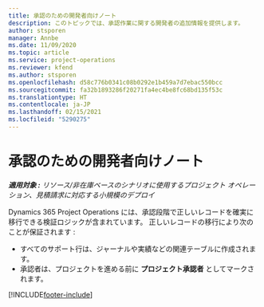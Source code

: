```yaml
---
title: 承認のための開発者向けノート
description: このトピックでは、承認作業に関する開発者の追加情報を提供します。
author: stsporen
manager: Annbe
ms.date: 11/09/2020
ms.topic: article
ms.service: project-operations
ms.reviewer: kfend
ms.author: stsporen
ms.openlocfilehash: d58c776b0341c08b0292e1b459a7d7ebac550bcc
ms.sourcegitcommit: fa32b1893286f20271fa4ec4be8fc68bd135f53c
ms.translationtype: HT
ms.contentlocale: ja-JP
ms.lasthandoff: 02/15/2021
ms.locfileid: "5290275"
---
```

# <a name="developer-notes-for-approvals"></a>承認のための開発者向けノート

_**適用対象 :** リソース/非在庫ベースのシナリオに使用するプロジェクト オペレーション、見積請求に対応する小規模のデプロイ_

Dynamics 365 Project Operations には、承認段階で正しいレコードを確実に移行できる検証ロジックが含まれています。 正しいレコードの移行により次のことが保証されます : 

  - すべてのサポート行は、ジャーナルや実績などの関連テーブルに作成されます。
  - 承認者は、プロジェクトを進める前に **プロジェクト承認者** としてマークされます。


[!INCLUDE[footer-include](../includes/footer-banner.md)]